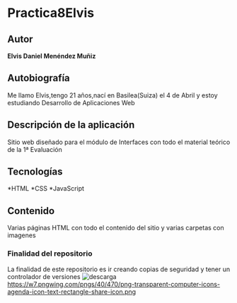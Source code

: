 # Practica8Elvis
## Autor
**Elvis Daniel Menéndez Muñiz**
## Autobiografía
Me llamo Elvis,tengo 21 años,nací en Basilea(Suiza) el 4 de Abril y estoy estudiando Desarrollo de Aplicaciones Web
## Descripción de la aplicación
Sitio web diseñado para el módulo de Interfaces con todo el material teórico de la 1ª Evaluación
## Tecnologías
*HTML
*CSS
*JavaScript

## Contenido
Varias páginas HTML con todo el contenido del sitio y varias carpetas con imagenes

### Finalidad del repositorio
La finalidad de este repositorio es ir creando copias de seguridad y tener un controlador de versiones
![descarga](https://user-images.githubusercontent.com/98460587/160684530-509552a6-f763-42ee-b05d-0ba664853228.png)
https://w7.pngwing.com/pngs/40/470/png-transparent-computer-icons-agenda-icon-text-rectangle-share-icon.png
